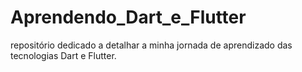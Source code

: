 # Aprendendo_Dart_e_Flutter
 repositório dedicado a detalhar a minha jornada de aprendizado das tecnologias Dart e Flutter.
